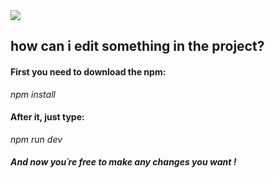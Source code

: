 <img src="https://img-c.udemycdn.com/notices/web_banner/slid…e_udlite/27f9a130-87ba-47ce-afe6-7fffb4fed429.jpg"/>

<h2 text-align: center;>how can i edit something in the project?</h2>


<h4>First you need to download the npm: </h4>

<i>npm install</i><br/>

<h4>After it, just type:</h4>
<i>npm run dev</i><br/>

<h5>And now you´re free to make any changes you want !</h5>

